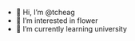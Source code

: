 - 👋 Hi, I’m @tcheag 
- 👀 I’m interested in flower 
- 🌱 I’m currently learning university

<!---
trangtrangtra/trangtrangtra is a ✨ special ✨ repository because its `README.md` (this file) appears on your GitHub profile.
You can click the Preview link to take a look at your changes.
---> 

